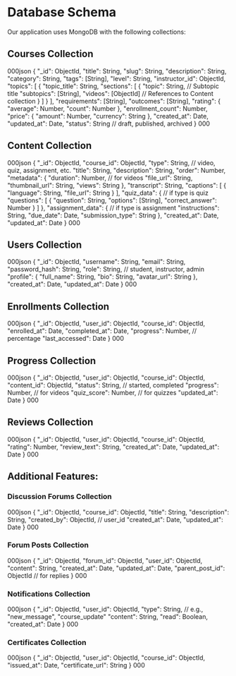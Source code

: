 # Database Schema

Our application uses MongoDB with the following collections:

## Courses Collection
000json
{
  "_id": ObjectId,
  "title": String,
  "slug": String,
  "description": String,
  "category": String,
  "tags": [String],
  "level": String,
  "instructor_id": ObjectId,
  "topics": [
    {
      "topic_title": String,
      "sections": [
        {
          "topic": String, // Subtopic title
          "subtopics": [String],
          "videos": [ObjectId] // References to Content collection
        }
      ]
    }
  ],
  "requirements": [String],
  "outcomes": [String],
  "rating": {
    "average": Number,
    "count": Number
  },
  "enrollment_count": Number,
  "price": {
    "amount": Number,
    "currency": String
  },
  "created_at": Date,
  "updated_at": Date,
  "status": String // draft, published, archived
}
000

## Content Collection
000json
{
  "_id": ObjectId,
  "course_id": ObjectId,
  "type": String, // video, quiz, assignment, etc.
  "title": String,
  "description": String,
  "order": Number,
  "metadata": {
    "duration": Number, // for videos
    "file_url": String,
    "thumbnail_url": String,
    "views": String
  },
  "transcript": String,
  "captions": [
    {
      "language": String,
      "file_url": String
    }
  ],
  "quiz_data": { // if type is quiz
    "questions": [
      {
        "question": String,
        "options": [String],
        "correct_answer": Number
      }
    ]
  },
  "assignment_data": { // if type is assignment
    "instructions": String,
    "due_date": Date,
    "submission_type": String
  },
  "created_at": Date,
  "updated_at": Date
}
000

## Users Collection
000json
{
  "_id": ObjectId,
  "username": String,
  "email": String,
  "password_hash": String,
  "role": String, // student, instructor, admin
  "profile": {
    "full_name": String,
    "bio": String,
    "avatar_url": String
  },
  "created_at": Date,
  "updated_at": Date
}
000

## Enrollments Collection
000json
{
  "_id": ObjectId,
  "user_id": ObjectId,
  "course_id": ObjectId,
  "enrolled_at": Date,
  "completed_at": Date,
  "progress": Number, // percentage
  "last_accessed": Date
}
000

## Progress Collection
000json
{
  "_id": ObjectId,
  "user_id": ObjectId,
  "course_id": ObjectId,
  "content_id": ObjectId,
  "status": String, // started, completed
  "progress": Number, // for videos
  "quiz_score": Number, // for quizzes
  "updated_at": Date
}
000

## Reviews Collection
000json
{
  "_id": ObjectId,
  "user_id": ObjectId,
  "course_id": ObjectId,
  "rating": Number,
  "review_text": String,
  "created_at": Date,
  "updated_at": Date
}
000

## Additional Features:

### Discussion Forums Collection
000json
{
  "_id": ObjectId,
  "course_id": ObjectId,
  "title": String,
  "description": String,
  "created_by": ObjectId, // user_id
  "created_at": Date,
  "updated_at": Date
}
000

### Forum Posts Collection
000json
{
  "_id": ObjectId,
  "forum_id": ObjectId,
  "user_id": ObjectId,
  "content": String,
  "created_at": Date,
  "updated_at": Date,
  "parent_post_id": ObjectId // for replies
}
000

### Notifications Collection
000json
{
  "_id": ObjectId,
  "user_id": ObjectId,
  "type": String, // e.g., "new_message", "course_update"
  "content": String,
  "read": Boolean,
  "created_at": Date
}
000

### Certificates Collection
000json
{
  "_id": ObjectId,
  "user_id": ObjectId,
  "course_id": ObjectId,
  "issued_at": Date,
  "certificate_url": String
}
000